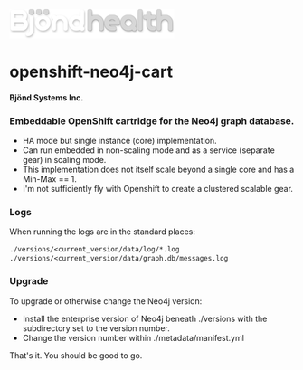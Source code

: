
![](https://raw.githubusercontent.com/Bjond/openshift-neo4j-cart/master/images/BjondHealthLOGO-WhiteGrey.png "Bjönd Health Inc.")


openshift-neo4j-cart
====================

#### Bjönd Systems Inc.

### Embeddable OpenShift cartridge for the Neo4j graph database.


* HA mode but single instance (core) implementation.
* Can run embedded in non-scaling mode and as a service (separate gear) in scaling mode.
* This implementation does not itself scale beyond a single core and has a Min-Max == 1.
* I'm not sufficiently fly with Openshift to create a clustered scalable gear. 


### Logs
When running the logs are in the standard places:

```shell
./versions/<current_version/data/log/*.log
./versions/<current_version/data/graph.db/messages.log
```

### Upgrade
To upgrade or otherwise change the Neo4j version:

* Install the enterprise version of Neo4j beneath ./versions with the subdirectory set to the version number.
* Change the version number within ./metadata/manifest.yml


That's it. You should be good to go. 




